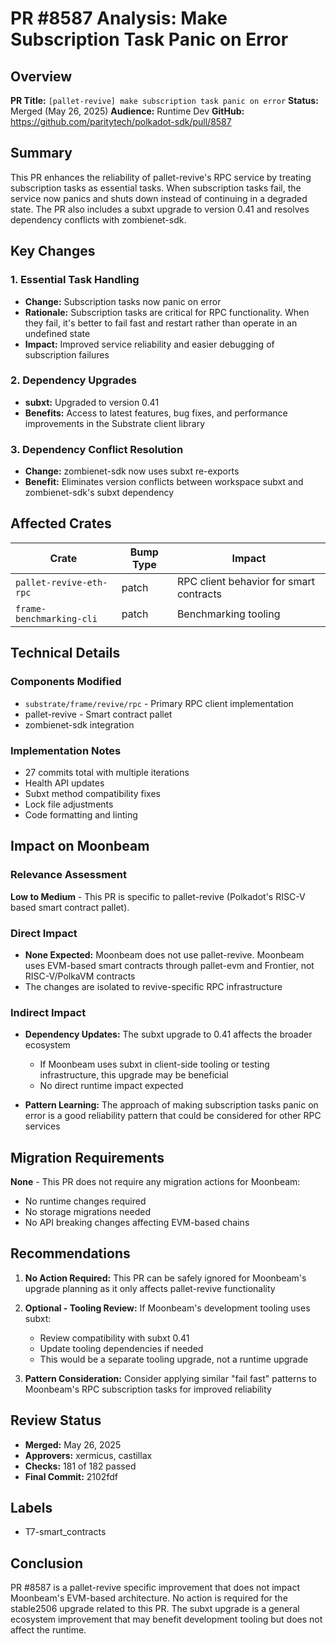 # PR #8587 Analysis: Make Subscription Task Panic on Error

## Overview

**PR Title:** `[pallet-revive] make subscription task panic on error`
**Status:** Merged (May 26, 2025)
**Audience:** Runtime Dev
**GitHub:** https://github.com/paritytech/polkadot-sdk/pull/8587

## Summary

This PR enhances the reliability of pallet-revive's RPC service by treating subscription tasks as essential tasks. When subscription tasks fail, the service now panics and shuts down instead of continuing in a degraded state. The PR also includes a subxt upgrade to version 0.41 and resolves dependency conflicts with zombienet-sdk.

## Key Changes

### 1. Essential Task Handling
- **Change:** Subscription tasks now panic on error
- **Rationale:** Subscription tasks are critical for RPC functionality. When they fail, it's better to fail fast and restart rather than operate in an undefined state
- **Impact:** Improved service reliability and easier debugging of subscription failures

### 2. Dependency Upgrades
- **subxt:** Upgraded to version 0.41
- **Benefits:** Access to latest features, bug fixes, and performance improvements in the Substrate client library

### 3. Dependency Conflict Resolution
- **Change:** zombienet-sdk now uses subxt re-exports
- **Benefit:** Eliminates version conflicts between workspace subxt and zombienet-sdk's subxt dependency

## Affected Crates

| Crate | Bump Type | Impact |
|-------|-----------|--------|
| `pallet-revive-eth-rpc` | patch | RPC client behavior for smart contracts |
| `frame-benchmarking-cli` | patch | Benchmarking tooling |

## Technical Details

### Components Modified
- `substrate/frame/revive/rpc` - Primary RPC client implementation
- pallet-revive - Smart contract pallet
- zombienet-sdk integration

### Implementation Notes
- 27 commits total with multiple iterations
- Health API updates
- Subxt method compatibility fixes
- Lock file adjustments
- Code formatting and linting

## Impact on Moonbeam

### Relevance Assessment
**Low to Medium** - This PR is specific to pallet-revive (Polkadot's RISC-V based smart contract pallet).

### Direct Impact
- **None Expected:** Moonbeam does not use pallet-revive. Moonbeam uses EVM-based smart contracts through pallet-evm and Frontier, not RISC-V/PolkaVM contracts
- The changes are isolated to revive-specific RPC infrastructure

### Indirect Impact
- **Dependency Updates:** The subxt upgrade to 0.41 affects the broader ecosystem
  - If Moonbeam uses subxt in client-side tooling or testing infrastructure, this upgrade may be beneficial
  - No direct runtime impact expected

- **Pattern Learning:** The approach of making subscription tasks panic on error is a good reliability pattern that could be considered for other RPC services

## Migration Requirements

**None** - This PR does not require any migration actions for Moonbeam:
- No runtime changes required
- No storage migrations needed
- No API breaking changes affecting EVM-based chains

## Recommendations

1. **No Action Required:** This PR can be safely ignored for Moonbeam's upgrade planning as it only affects pallet-revive functionality

2. **Optional - Tooling Review:** If Moonbeam's development tooling uses subxt:
   - Review compatibility with subxt 0.41
   - Update tooling dependencies if needed
   - This would be a separate tooling upgrade, not a runtime upgrade

3. **Pattern Consideration:** Consider applying similar "fail fast" patterns to Moonbeam's RPC subscription tasks for improved reliability

## Review Status

- **Merged:** May 26, 2025
- **Approvers:** xermicus, castillax
- **Checks:** 181 of 182 passed
- **Final Commit:** 2102fdf

## Labels
- T7-smart_contracts

## Conclusion

PR #8587 is a pallet-revive specific improvement that does not impact Moonbeam's EVM-based architecture. No action is required for the stable2506 upgrade related to this PR. The subxt upgrade is a general ecosystem improvement that may benefit development tooling but does not affect the runtime.
